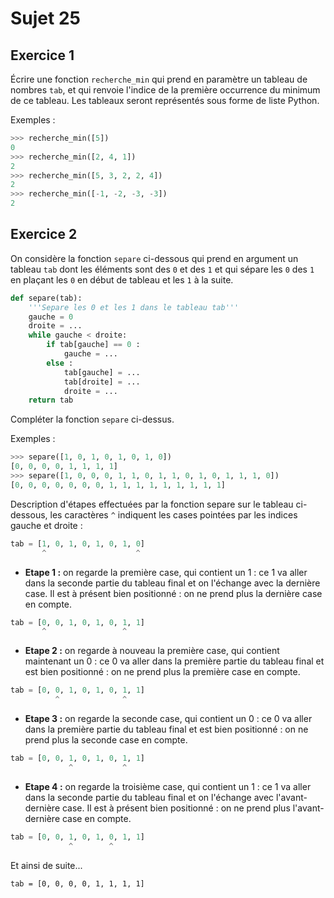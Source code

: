 # Sujet 25

## Exercice 1

Écrire une fonction `recherche_min` qui prend en paramètre un tableau de nombres `tab`, et qui renvoie l'indice de la première occurrence du minimum de ce tableau. Les tableaux seront représentés sous forme de liste Python.

Exemples :
```python
>>> recherche_min([5])
0
>>> recherche_min([2, 4, 1])
2
>>> recherche_min([5, 3, 2, 2, 4])
2
>>> recherche_min([-1, -2, -3, -3])
2
```

## Exercice 2

On considère la fonction `separe` ci-dessous qui prend en argument un tableau `tab` dont
les éléments sont des `0` et des `1` et qui sépare les `0` des `1` en plaçant les `0` en début de
tableau et les `1` à la suite.

```python 
def separe(tab):
    '''Separe les 0 et les 1 dans le tableau tab'''
    gauche = 0
    droite = ... 
    while gauche < droite:
        if tab[gauche] == 0 :
            gauche = ... 
        else :
            tab[gauche] = ... 
            tab[droite] = ... 
            droite = ... 
    return tab

```

Compléter la fonction `separe` ci-dessus.

Exemples :

```python
>>> separe([1, 0, 1, 0, 1, 0, 1, 0])
[0, 0, 0, 0, 1, 1, 1, 1]
>>> separe([1, 0, 0, 0, 1, 1, 0, 1, 1, 0, 1, 0, 1, 1, 1, 0])
[0, 0, 0, 0, 0, 0, 0, 1, 1, 1, 1, 1, 1, 1, 1, 1]
```

Description d'étapes effectuées par la fonction separe sur le tableau ci-dessous, les caractères `^` indiquent les cases pointées par les indices gauche et droite :

```python
tab = [1, 0, 1, 0, 1, 0, 1, 0]
       ^                    ^
```



- **Etape 1 :** on regarde la première case, qui contient un 1 : ce 1 va aller dans la seconde partie du tableau final et on l'échange avec la dernière case.
Il est à présent bien positionné : on ne prend plus la dernière case en compte.  
```python
tab = [0, 0, 1, 0, 1, 0, 1, 1]
       ^                 ^
```


- **Etape 2 :** on regarde à nouveau la première case, qui contient maintenant un 0 : ce 0 va aller dans la première partie du tableau final et est bien positionné : on ne prend plus la première case en compte.  
```python
tab = [0, 0, 1, 0, 1, 0, 1, 1]
          ^              ^
```



- **Etape 3 :** on regarde la seconde case, qui contient un 0 : ce 0 va aller dans la première partie du tableau final et est bien positionné : on ne prend plus la seconde case en compte.  
```python
tab = [0, 0, 1, 0, 1, 0, 1, 1]
             ^           ^
```



- **Etape 4 :** on regarde la troisième case, qui contient un 1 : ce 1 va aller dans la seconde partie du tableau final et on l'échange avec l'avant-dernière case.
Il est à présent bien positionné : on ne prend plus l'avant-dernière case en compte.  
```python
tab = [0, 0, 1, 0, 1, 0, 1, 1]
             ^        ^
```


Et ainsi de suite...

`tab = [0, 0, 0, 0, 1, 1, 1, 1]`
